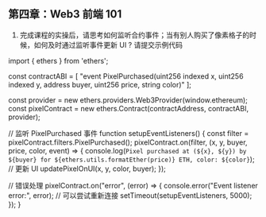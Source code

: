 ## 第四章：Web3 前端 101

1. 完成课程的实操后，请思考如何监听合约事件；当有别人购买了像素格子的时候，如何及时通过监听事件更新 UI ? 请提交示例代码

import { ethers } from 'ethers';

const contractABI = [
"event PixelPurchased(uint256 indexed x, uint256 indexed y, address buyer, uint256 price, string color)"
];

const provider = new ethers.providers.Web3Provider(window.ethereum);
const pixelContract = new ethers.Contract(contractAddress, contractABI, provider);

// 监听 PixelPurchased 事件
function setupEventListeners() {
const filter = pixelContract.filters.PixelPurchased();
pixelContract.on(filter, (x, y, buyer, price, color, event) => {
console.log(`Pixel purchased at (${x}, ${y}) by ${buyer} for ${ethers.utils.formatEther(price)} ETH, color: ${color}`);
// 更新 UI
updatePixelOnUI(x, y, color, buyer);
});

// 错误处理
pixelContract.on("error", (error) => {
console.error("Event listener error:", error);
// 可以尝试重新连接
setTimeout(setupEventListeners, 5000);
});
}

